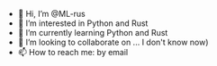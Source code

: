 - 👋 Hi, I’m @ML-rus
- 👀 I’m interested in Python and Rust
- 🌱 I’m currently learning Python and Rust
- 💞️ I’m looking to collaborate on ... I don't know now)
- 📫 How to reach me: by email

<!---
ML-rus/ML-rus is a ✨ special ✨ repository because its `README.md` (this file) appears on your GitHub profile.
You can click the Preview link to take a look at your changes.
--->
